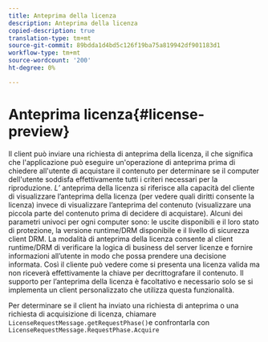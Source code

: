 ```yaml
---
title: Anteprima della licenza
description: Anteprima della licenza
copied-description: true
translation-type: tm+mt
source-git-commit: 89bdda1d4bd5c126f19ba75a819942df901183d1
workflow-type: tm+mt
source-wordcount: '200'
ht-degree: 0%

---
```



# Anteprima licenza{#license-preview}

Il client può inviare una richiesta di anteprima della licenza, il che significa che l&#39;applicazione può eseguire un&#39;operazione di anteprima prima di chiedere all&#39;utente di acquistare il contenuto per determinare se il computer dell&#39;utente soddisfa effettivamente tutti i criteri necessari per la riproduzione. *L’* anteprima della licenza si riferisce alla capacità del cliente di visualizzare l’anteprima della licenza (per vedere quali diritti consente la licenza) invece di visualizzare l’anteprima del contenuto (visualizzare una piccola parte del contenuto prima di decidere di acquistare). Alcuni dei parametri univoci per ogni computer sono: le uscite disponibili e il loro stato di protezione, la versione runtime/DRM disponibile e il livello di sicurezza client DRM. La modalità di anteprima della licenza consente al client runtime/DRM di verificare la logica di business del server licenze e fornire informazioni all’utente in modo che possa prendere una decisione informata. Così il cliente può vedere come si presenta una licenza valida ma non riceverà effettivamente la chiave per decrittografare il contenuto. Il supporto per l’anteprima della licenza è facoltativo e necessario solo se si implementa un client personalizzato che utilizza questa funzionalità.

Per determinare se il client ha inviato una richiesta di anteprima o una richiesta di acquisizione di licenza, chiamare `LicenseRequestMessage.getRequestPhase()`e confrontarla con `LicenseRequestMessage.RequestPhase.Acquire`
